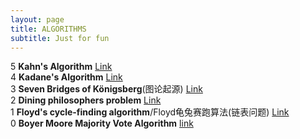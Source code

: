 ```yaml
---
layout: page
title: ALGORITHMS
subtitle: Just for fun
---
```


5 **Kahn's Algorithm** [Link](https://en.wikipedia.org/wiki/Topological_sorting)  
4 **Kadane's Algorithm** [Link](https://en.wikipedia.org/wiki/Maximum_subarray_problem)  
3 **Seven Bridges of Königsberg**(图论起源) [Link](https://en.wikipedia.org/wiki/Seven_Bridges_of_K%C3%B6nigsberg)  
2 **Dining philosophers problem** [Link](https://en.m.wikipedia.org/wiki/Dining_philosophers_problem)  
1 **Floyd's cycle-finding algorithm**/Floyd龟兔赛跑算法(链表问题) [Link](https://en.wikipedia.org/wiki/Cycle_detection)  
0 **Boyer Moore Majority Vote Algorithm** [link](https://zhuanlan.zhihu.com/p/104609555)  
